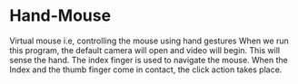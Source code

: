 # Hand-Mouse
Virtual mouse i.e, controlling the mouse using  hand gestures
When we run this program, the default camera will open and video will begin. 
This will sense the hand. The index finger is used to navigate the mouse.
When the Index and the thumb finger come in contact, the click action takes place. 
